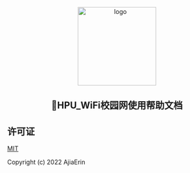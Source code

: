<p align="center"><a href="https://hpuwifi.gaoajia.com/" target="_blank" rel="noopener noreferrer"><img width="180" src="https://image.gaoajia.com/i/2021/10/04/4dff1f5801bba.png" alt="logo"></a></p>


<h2 align="center">🚀HPU_WiFi校园网使用帮助文档</h2>


## 许可证
[MIT](https://github.com/gaoajia/HPU_WiFi-wiki/blob/master/LICENSE)

Copyright (c) 2022 AjiaErin